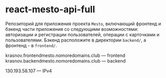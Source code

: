 # react-mesto-api-full
Репозиторий для приложения проекта `Mesto`, включающий фронтенд и бэкенд части приложения со следующими возможностями: авторизации и регистрации пользователей, операции с карточками и пользователями. Бэкенд расположите в директории `backend/`, а фронтенд - в `frontend/`. 
  
krasnov.frontendmesto.nomoredomains.club — frontend   
krasnov.backendmesto.nomoredomains.club — backend

130.193.58.107 — IPv4  
